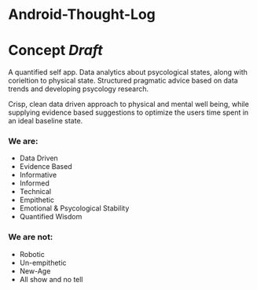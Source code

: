 # Android-Thought-Log

# Concept *Draft*
A quantified self app. Data analytics about psycological states, along with corieltion to physical state.
Structured pragmatic advice based on data trends and developing psycology research.

Crisp, clean data driven approach to physical and mental well being, while supplying evidence based suggestions to optimize
the users time spent in an ideal baseline state.

### We are:
- Data Driven
- Evidence Based
- Informative
- Informed
- Technical
- Empithetic
- Emotional & Psycological Stability
- Quantified Wisdom

### We are not:
- Robotic
- Un-empithetic
- New-Age
- All show and no tell
